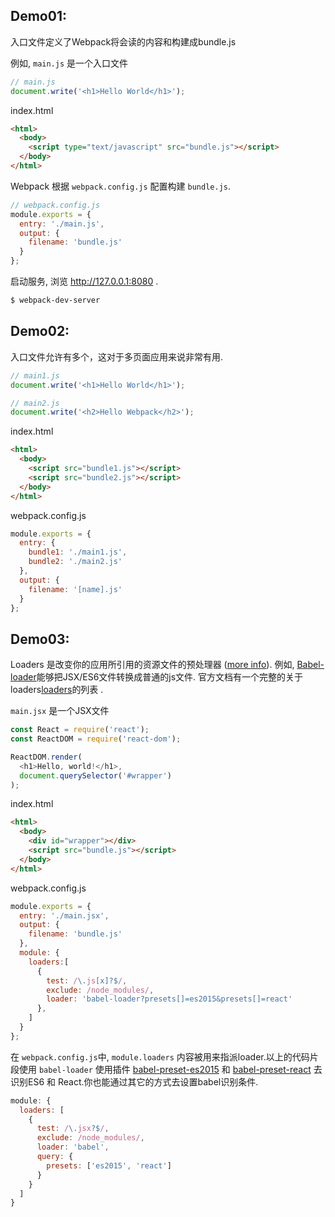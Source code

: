 ## Demo01:

入口文件定义了Webpack将会读的内容和构建成bundle.js

例如, `main.js` 是一个入口文件

```javascript
// main.js
document.write('<h1>Hello World</h1>');
```

index.html

```html
<html>
  <body>
    <script type="text/javascript" src="bundle.js"></script>
  </body>
</html>
```

Webpack 根据 `webpack.config.js` 配置构建 `bundle.js`.

```javascript
// webpack.config.js
module.exports = {
  entry: './main.js',
  output: {
    filename: 'bundle.js'
  }
};
```

启动服务, 浏览 http://127.0.0.1:8080 .

```bash
$ webpack-dev-server
```
## Demo02:

入口文件允许有多个，这对于多页面应用来说非常有用.

```javascript
// main1.js
document.write('<h1>Hello World</h1>');

// main2.js
document.write('<h2>Hello Webpack</h2>');
```

index.html

```html
<html>
  <body>
    <script src="bundle1.js"></script>
    <script src="bundle2.js"></script>
  </body>
</html>
```

webpack.config.js

```javascript
module.exports = {
  entry: {
    bundle1: './main1.js',
    bundle2: './main2.js'
  },
  output: {
    filename: '[name].js'
  }
};
```
## Demo03: 

Loaders 是改变你的应用所引用的资源文件的预处理器 ([more info](http://webpack.github.io/docs/using-loaders.html)). 例如, [Babel-loader](https://www.npmjs.com/package/babel-loader)能够把JSX/ES6文件转换成普通的js文件. 官方文档有一个完整的关于loaders[loaders](http://webpack.github.io/docs/list-of-loaders.html)的列表 .

`main.jsx` 是一个JSX文件

```javascript
const React = require('react');
const ReactDOM = require('react-dom');

ReactDOM.render(
  <h1>Hello, world!</h1>,
  document.querySelector('#wrapper')
);
```

index.html

```html
<html>
  <body>
    <div id="wrapper"></div>
    <script src="bundle.js"></script>
  </body>
</html>
```

webpack.config.js

```javascript
module.exports = {
  entry: './main.jsx',
  output: {
    filename: 'bundle.js'
  },
  module: {
    loaders:[
      {
        test: /\.js[x]?$/,
        exclude: /node_modules/,
        loader: 'babel-loader?presets[]=es2015&presets[]=react'
      },
    ]
  }
};
```

在 `webpack.config.js`中, `module.loaders` 内容被用来指派loader.以上的代码片段使用  `babel-loader` 使用插件 [babel-preset-es2015](https://www.npmjs.com/package/babel-preset-es2015) 和 [babel-preset-react](https://www.npmjs.com/package/babel-preset-react) 去识别ES6 和 React.你也能通过其它的方式去设置babel识别条件.

```javascript
module: {
  loaders: [
    {
      test: /\.jsx?$/,
      exclude: /node_modules/,
      loader: 'babel',
      query: {
        presets: ['es2015', 'react']
      }
    }
  ]
}
```
